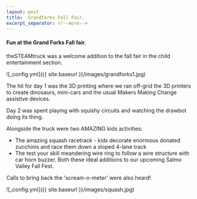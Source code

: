 ```yaml
---
layout: post
title:  Grandforks Fall Fair.
excerpt_separator: <!--more-->
---
```


#### Fun at the Grand Forks Fall fair.

theSTEAMtruck was a welcome addition to the fall fair in the child entertainment section.

![_config.yml]({{ site.baseurl }}/images/grandforks1.jpg)

The hit for day 1 was the 3D printing where we ran off-grid the 3D printers to create dinosaurs, mini-cars and the usual Makers Making Change assistive devices.

Day 2 was spent playing with squishy circuits and watching the drawbot doing its thing.

Alongside the truck were two AMAZING kids activities:

 - The amazing squash racetrack - kids decorate enormous donated zucchinis and race them down a sloped 4-lane track
 - The test your skill meandering wire ring to follow a wire structure with car horn buzzer.
Both these ideal additions to our upcoming Salmo Valley Fall Fest.

Calls to bring back the 'scream-o-meter' were also heard!
 
![_config.yml]({{ site.baseurl }}/images/squash.jpg)